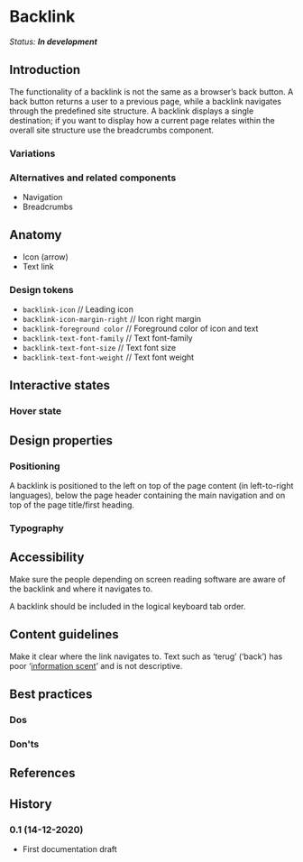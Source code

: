 # Backlink

_Status: **In development**_

## Introduction

The functionality of a backlink is not the same as a browser’s back button. A back button returns a user to a previous page, while a backlink navigates through the predefined site structure. A backlink displays a single destination; if you want to display how a current page relates within the overall site structure use the breadcrumbs component.

### Variations

### Alternatives and related components

* Navigation
* Breadcrumbs

## Anatomy

* Icon (arrow)
* Text link

### Design tokens

* `backlink-icon` // Leading icon
* `backlink-icon-margin-right` // Icon right margin
* `backlink-foreground color` // Foreground color of icon and text
* `backlink-text-font-family` // Text font-family
* `backlink-text-font-size` // Text font size
* `backlink-text-font-weight` // Text font weight

## Interactive states

### Hover state

## Design properties

### Positioning

A backlink is positioned to the left on top of the page content (in left-to-right languages), below the page header containing the main navigation and on top of the page title/first heading.

### Typography

## Accessibility

Make sure the people depending on screen reading software are aware of the backlink and where it navigates to.

A backlink should be included in the logical keyboard tab order.

## Content guidelines

Make it clear where the link navigates to. Text such as ‘terug’ (‘back’) has poor ‘[information scent](https://www.nngroup.com/articles/information-scent/)’ and is not descriptive.

## Best practices

### Dos

### Don'ts

## References

## History

### 0.1 (14-12-2020)

* First documentation draft
